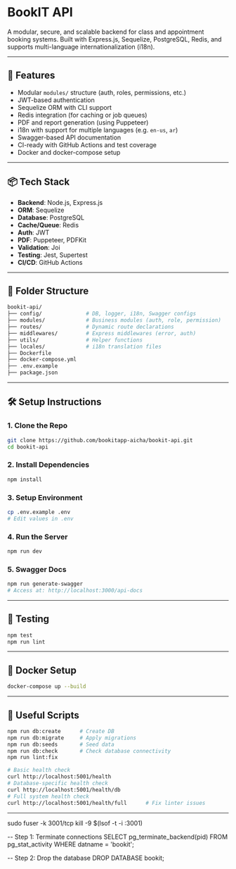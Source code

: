 # BookIT API

A modular, secure, and scalable backend for class and appointment booking systems. Built with Express.js, Sequelize, PostgreSQL, Redis, and supports multi-language internationalization (i18n).

---

## 🚀 Features

* Modular `modules/` structure (auth, roles, permissions, etc.)
* JWT-based authentication
* Sequelize ORM with CLI support
* Redis integration (for caching or job queues)
* PDF and report generation (using Puppeteer)
* i18n with support for multiple languages (e.g. `en-us`, `ar`)
* Swagger-based API documentation
* CI-ready with GitHub Actions and test coverage
* Docker and docker-compose setup

---

## 📦 Tech Stack

* **Backend**: Node.js, Express.js
* **ORM**: Sequelize
* **Database**: PostgreSQL
* **Cache/Queue**: Redis
* **Auth**: JWT
* **PDF**: Puppeteer, PDFKit
* **Validation**: Joi
* **Testing**: Jest, Supertest
* **CI/CD**: GitHub Actions

---

## 📁 Folder Structure

```bash
bookit-api/
├── config/              # DB, logger, i18n, Swagger configs
├── modules/             # Business modules (auth, role, permission)
├── routes/              # Dynamic route declarations
├── middlewares/         # Express middlewares (error, auth)
├── utils/               # Helper functions
├── locales/             # i18n translation files
├── Dockerfile
├── docker-compose.yml
├── .env.example
├── package.json
```

---

## 🛠 Setup Instructions

### 1. Clone the Repo

```bash
git clone https://github.com/bookitapp-aicha/bookit-api.git
cd bookit-api
```

### 2. Install Dependencies

```bash
npm install
```

### 3. Setup Environment

```bash
cp .env.example .env
# Edit values in .env
```

### 4. Run the Server

```bash
npm run dev
```

### 5. Swagger Docs

```bash
npm run generate-swagger
# Access at: http://localhost:3000/api-docs
```

---

## 🧪 Testing

```bash
npm test
npm run lint
```

---

## 🐳 Docker Setup

```bash
docker-compose up --build
```

---

## 🧠 Useful Scripts

```bash
npm run db:create      # Create DB
npm run db:migrate     # Apply migrations
npm run db:seeds       # Seed data
npm run db:check       # Check database connectivity
npm run lint:fix 

# Basic health check
curl http://localhost:5001/health
# Database-specific health check
curl http://localhost:5001/health/db
# Full system health check
curl http://localhost:5001/health/full      # Fix linter issues
```

---

sudo fuser -k 3001/tcp
kill -9 $(lsof -t -i :3001)



-- Step 1: Terminate connections
SELECT pg_terminate_backend(pid)
FROM pg_stat_activity
WHERE datname = 'bookit';

-- Step 2: Drop the database
DROP DATABASE bookit;